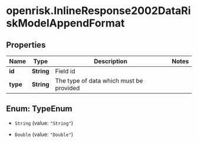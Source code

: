 # openrisk.InlineResponse2002DataRiskModelAppendFormat

## Properties

Name | Type | Description | Notes
------------ | ------------- | ------------- | -------------
**id** | **String** | Field id | 
**type** | **String** | The type of data which must be provided | 



## Enum: TypeEnum


* `String` (value: `"String"`)

* `Double` (value: `"Double"`)




